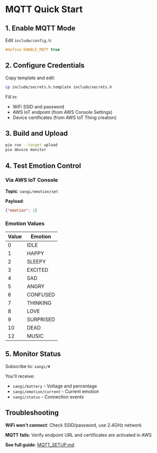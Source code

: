 # MQTT Quick Start

## 1. Enable MQTT Mode

Edit `include/config.h`:
```cpp
#define ENABLE_MQTT true
```

## 2. Configure Credentials

Copy template and edit:
```bash
cp include/secrets.h.template include/secrets.h
```

Fill in:
- WiFi SSID and password
- AWS IoT endpoint (from AWS Console Settings)
- Device certificates (from AWS IoT Thing creation)

## 3. Build and Upload

```bash
pio run --target upload
pio device monitor
```

## 4. Test Emotion Control

### Via AWS IoT Console

**Topic**: `sangi/emotion/set`

**Payload**:
```json
{"emotion": 1}
```

### Emotion Values
| Value | Emotion |
|-------|---------|
| 0 | IDLE |
| 1 | HAPPY |
| 2 | SLEEPY |
| 3 | EXCITED |
| 4 | SAD |
| 5 | ANGRY |
| 6 | CONFUSED |
| 7 | THINKING |
| 8 | LOVE |
| 9 | SURPRISED |
| 10 | DEAD |
| 12 | MUSIC |

## 5. Monitor Status

Subscribe to: `sangi/#`

You'll receive:
- `sangi/battery` - Voltage and percentage
- `sangi/emotion/current` - Current emotion
- `sangi/status` - Connection events

## Troubleshooting

**WiFi won't connect**: Check SSID/password, use 2.4GHz network

**MQTT fails**: Verify endpoint URL and certificates are activated in AWS

**See full guide**: [MQTT_SETUP.md](MQTT_SETUP.md)
